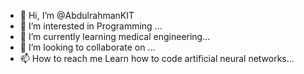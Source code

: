 - 👋 Hi, I’m @AbdulrahmanKIT
- 👀 I’m interested in Programming ...
- 🌱 I’m currently learning medical engineering...
- 💞️ I’m looking to collaborate on ...
- 📫 How to reach me Learn how to code artificial neural networks...

<!---
AbdulrahmanKIT/AbdulrahmanKIT is a ✨ special ✨ repository because its `README.md` (this file) appears on your GitHub profile.
You can click the Preview link to take a look at your changes.
--->
